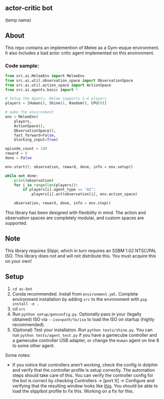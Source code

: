 actor-critic bot
---
(temp name)

## About
This repo contains an implemention of Melee as a Gym-esque environment. It also includes a bad actor critic agent implemented on this environment. 

### Code sample: 
```python
from src.ai.MeleeEnv import MeleeEnv
from src.ai.util.observation_space import ObservationSpace
from src.ai.util.action_space import ActionSpace
from src.ai.agents.basic import *

# Setup the Agents, Melee supports 2-4 players
players = [Human(), Shine(), Random(), CPU(8)]

# make the environment
env = MeleeEnv(
    players,
    ActionSpace(),
    ObservationSpace(),
    fast_forward=False, 
    blocking_input=True)

episode_count = 100
reward = 0
done = False

env.start(); observation, reward, done, info = env.setup()

while not done:
    print(observation)
    for i in range(len(players)):
        if players[i].agent_type == "AI":
            players[i].act(observation[i], env.action_space)

    observation, reward, done, info = env.step()

```
This library has been designed with flexibility in mind. The action and observation spaces are completely modular, and custom spaces are supported. 

## Note
This library requires Slippi, which in turn requires an SSBM 1.02 NTSC/PAL ISO. This library does not and will not distribute this. You must acquire this on your own!

## Setup
1. `cd ac-bot`
2. Conda recommended. Install from `environment.yml`. Complete environment installation by adding `src` to the environment with `pip install -e .`
3. cd `src`
4. Run `python setup/genconfig.py`. Optionally pass in your (legally obtained) ISO via `--iso=path/to/iso` to load the ISO on startup (highly recommended). 
5. (Optional) Test your installation. Run `python tests/shine.py`. You can run `python tests/agent_test.py` if you have a gamecube controller and a gamecube controller USB adapter, or change the `Human` agent on line 8 to some other agent.


Some notes:
* If you notice that controllers aren't working, check the config in dolphin and verify that the controller profile is setup correctly. The automation steps should take care of this. You can verify the controller config for the bot is correct by checking Controllers -> [port X] -> Configure and verifying that the resulting window looks like [this](https://user-images.githubusercontent.com/609563/86555862-7dd45d80-bf06-11ea-8d7e-e4d8007f66a3.png). You should be able to load the slippibot profile to fix this. Working on a fix for this.


